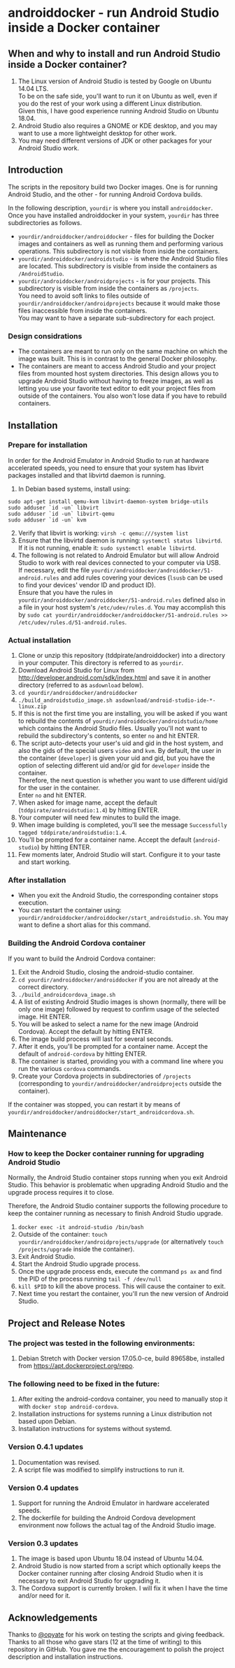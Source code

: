 # androiddocker - run Android Studio inside a Docker container

## When and why to install and run Android Studio inside a Docker container?
1. The Linux version of Android Studio is tested by Google on Ubuntu 14.04 LTS.  
To be on the safe side, you'll want to run it on Ubuntu as well, even if you do the rest of your work using a different Linux distribution.  
Given this, I have good experience running Android Studio on Ubuntu 18.04.
2. Android Studio also requires a GNOME or KDE desktop, and you may want to use a more lightweight desktop for other work.
3. You may need different versions of JDK or other packages for your Android Studio work.

## Introduction
The scripts in the repository build two Docker images. One is for running Android Studio, and the other - for running Android Cordova builds.

In the following description, `yourdir` is where you install `androiddocker`.  
Once you have installed androiddocker in your system, `yourdir` has three subdirectories as follows.
* `yourdir/androiddocker/androiddocker` - files for building the Docker images and containers as well as running them and performing various operations. This subdirectory is not visible from inside the containers.
* `yourdir/androiddocker/androidstudio` - is where the Android Studio files are located. This subdirectory is visible from inside the containers as `/AndroidStudio`.
* `yourdir/androiddocker/androidprojects` - is for your projects. This subdirectory is visible from inside the containers as `/projects`.  
You need to avoid soft links to files outside of `yourdir/androiddocker/androidprojects` because it would make those files inaccessible from inside the containers.  
You may want to have a separate sub-subdirectory for each project.

### Design considrations
* The containers are meant to run only on the same machine on which the image was built. This is in contrast to the general Docker philosophy.
* The containers are meant to access Android Studio and your project files from mounted host system directories. This design allows you to upgrade Android Studio without having to freeze images, as well as letting you use your favorite text editor to edit your project files from outside of the containers. You also won't lose data if you have to rebuild containers.

## Installation

### Prepare for installation
In order for the Android Emulator in Android Studio to run at hardware accelerated speeds, you need to ensure that your system has libvirt packages installed and that libvirtd daemon is running.

1. In Debian based systems, install using:
```
sudo apt-get install qemu-kvm libvirt-daemon-system bridge-utils
sudo adduser `id -un` libvirt
sudo adduser `id -un` libvirt-qemu
sudo adduser `id -un` kvm
```
2. Verify that libvirt is working: `virsh -c qemu:///system list`
3. Ensure that the libvirtd daemon is running: `systemctl status libvirtd`.  
  If it is not running, enable it: `sudo systemctl enable libvirtd`.
4. The following is not related to Android Emulator but will allow Android Studio to work with real devices connected to your computer via USB.  
If necessary, edit the file `yourdir/androiddocker/androiddocker/51-android.rules` and add rules covering your devices (`lsusb` can be used to find your devices' vendor ID and product ID).  
Ensure that you have the rules in `yourdir/androiddocker/androiddocker/51-android.rules` defined also in a file in your host system's `/etc/udev/rules.d`. You may accomplish this by `sudo cat yourdir/androiddocker/androiddocker/51-android.rules >> /etc/udev/rules.d/51-android.rules`.

### Actual installation
1. Clone or unzip this repository (tddpirate/androiddocker) into a directory in your computer. This directory is referred to as `yourdir`.
2. Download Android Studio for Linux from http://developer.android.com/sdk/index.html and save it in another directory (referred to as `asdownload` below).
3. `cd yourdir/androiddocker/androiddocker`
4. `./build_androidstudio_image.sh asdownload/android-studio-ide-*-linux.zip`
5. If this is not the first time you are installing, you will be asked if you want to rebuild the contents of `yourdir/androiddocker/androidstudio/home` which contains the Android Studio files. Usually you'll not want to rebuild the subdirectory's contents, so enter `no` and hit ENTER.
6. The script auto-detects your user's uid and gid in the host system, and also the gids of the special users `video` and `kvm`. By default, the user in the container (`developer`) is given your uid and gid, but you have the option of selecting different uid and/or gid for `developer` inside the container.  
Therefore, the next question is whether you want to use different uid/gid for the user in the container.  
Enter `no` and hit ENTER.
7. When asked for image name, accept the default (`tddpirate/androidstudio:1.4`) by hitting ENTER.
8. Your computer will need few minutes to build the image.
9. When image building is completed, you'll see the message `Successfully tagged tddpirate/androidstudio:1.4`.
10. You'll be prompted for a container name. Accept the default (`android-studio`) by hitting ENTER.
11. Few moments later, Android Studio will start. Configure it to your taste and start working.

### After installation
* When you exit the Android Studio, the corresponding container stops execution.
* You can restart the container using: `yourdir/androiddocker/androiddocker/start_androidstudio.sh`. You may want to define a short alias for this command.

### Building the Android Cordova container
If you want to build the Android Cordova container:

1. Exit the Android Studio, closing the android-studio container.
2. `cd yourdir/androiddocker/androiddocker` if you are not already at the correct directory.
3. `./build_androidcordova_image.sh`
4. A list of existing Android Studio images is shown (normally, there will be only one image) followed by request to confirm usage of the selected image. Hit ENTER.
5. You will be asked to select a name for the new image (Android Cordova). Accept the default by hitting ENTER.
6. The image build process will last for several seconds.
7. After it ends, you'll be prompted for a container name. Accept the default of `android-cordova` by hitting ENTER.
8. The container is started, providing you with a command line where you run the various `cordova` commands.
9. Create your Cordova projects in subdirectories of `/projects` (corresponding to `yourdir/androiddocker/androidprojects` outside the container).

If the container was stopped, you can restart it by means of `yourdir/androiddocker/androiddocker/start_androidcordova.sh`.

## Maintenance

### How to keep the Docker container running for upgrading Android Studio
Normally, the Android Studio container stops running when you exit Android Studio. This behavior is problematic when upgrading Android Studio and the upgrade process requires it to close.

Therefore, the Android Studio container supports the following procedure to keep the container running as necessary to finish Android Studio upgrade.

1. `docker exec -it android-studio /bin/bash`
2. Outside of the container: `touch yourdir/androiddocker/androidprojects/upgrade` (or alternatively `touch /projects/upgrade` inside the container).
3. Exit Android Studio.
4. Start the Android Studio upgrade process.
5. Once the upgrade process ends, execute the command `ps ax` and find the PID of the process running `tail -f /dev/null`
6. `kill $PID` to kill the above process. This will cause the container to exit.
7. Next time you restart the container, you'll run the new version of Android Studio.

## Project and Release Notes

### The project was tested in the following environments:
1. Debian Stretch with Docker version 17.05.0-ce, build 89658be, installed from https://apt.dockerproject.org/repo.

### The following need to be fixed in the future:
1. After exiting the android-cordova container, you need to manually stop it with `docker stop android-cordova`.
2. Installation instructions for systems running a Linux distribution not based upon Debian.
3. Installation instructions for systems without systemd.

### Version 0.4.1 updates
1. Documentation was revised.
2. A script file was modified to simplify instructions to run it.

### Version 0.4 updates
1. Support for running the Android Emulator in hardware accelerated speeds.
2. The dockerfile for building the Android Cordova development environment now follows the actual tag of the Android Studio image.

### Version 0.3 updates
1. The image is based upon Ubuntu 18.04 instead of Ubuntu 14.04.
2. Android Studio is now started from a script which optionally keeps the Docker container running after closing Android Studio when it is necessary to exit Android Studio for upgrading it.
3. The Cordova support is currently broken. I will fix it when I have the time and/or need for it.

## Acknowledgements
Thanks to [@opyate](https://github.com/opyate) for his work on testing the scripts and giving feedback.
Thanks to all those who gave stars (12 at the time of writing) to this repository in GitHub. You gave me the encouragement to polish the project description and installation instructions.
